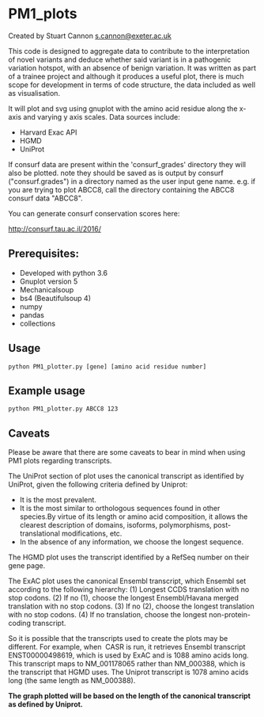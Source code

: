 # PM1_plots

Created by Stuart Cannon s.cannon@exeter.ac.uk

This code is designed to aggregate data to contribute to the interpretation of novel variants and deduce whether said variant is in a pathogenic variation hotspot, with an absence of benign variation.
It was written as part of a trainee project and although it produces a useful plot, there is much scope for development in terms of code structure,
the data included as well as visualisation.

It will plot and svg using gnuplot with the amino acid residue along the x-axis and varying y axis scales. Data sources include:
* Harvard Exac API 
* HGMD
* UniProt 

If consurf data are present within the 'consurf_grades' directory they will also be plotted. 
note they should be saved as is output by consurf ("consurf.grades") in a directory  named as the user input gene name.
e.g. if you are trying to plot ABCC8, call the directory containing the ABCC8 consurf data "ABCC8".

You can generate consurf conservation scores here:

http://consurf.tau.ac.il/2016/

## Prerequisites:
* Developed with python 3.6
* Gnuplot version 5
* Mechanicalsoup
* bs4 (Beautifulsoup 4)
* numpy
* pandas
* collections

## Usage 

    python PM1_plotter.py [gene] [amino acid residue number]

## Example usage

    python PM1_plotter.py ABCC8 123

## Caveats


Please be aware that there are some caveats to bear in mind when using PM1 plots regarding transcripts.

The UniProt section of plot uses the canonical transcript as identified by UniProt, given the following criteria defined by Uniprot:
 - It is the most prevalent.
  - It is the most similar to orthologous sequences found in other species.By virtue of its length or amino acid composition, it allows the clearest description of domains, isoforms, polymorphisms, post-translational modifications, etc.
 - In the absence of any information, we choose the longest sequence.

The HGMD plot uses the transcript identified by a RefSeq number on their gene page.

The ExAC plot uses the canonical Ensembl transcript, which Ensembl set according to the following hierarchy: 
  (1) Longest CCDS translation with no stop codons.
  (2) If no (1), choose the longest Ensembl/Havana merged translation with no stop codons.
  (3) If no (2), choose the longest translation with no stop codons.
  (4) If no translation, choose the longest non-protein-coding transcript. 
  
So it is possible that the transcripts used to create the plots may be different. For example, when  CASR is run, it
retrieves Ensembl transcript ENST00000498619, which is used by ExAC and is 1088 amino acids long. This transcript maps to NM_001178065 rather than NM_000388, which is the transcript that HGMD uses. The Uniprot transcript is 1078 amino acids long (the
same length as NM_000388).

**The graph plotted will be based on the length of the canonical transcript as defined by Uniprot.**
